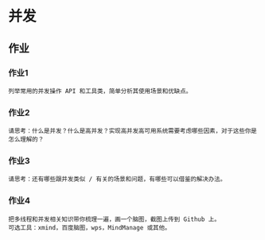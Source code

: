 # 并发
## 作业
### 作业1
    列举常用的并发操作 API 和工具类，简单分析其使用场景和优缺点。

### 作业2
    请思考：什么是并发？什么是高并发？实现高并发高可用系统需要考虑哪些因素，对于这些你是怎么理解的？
    

### 作业3
    请思考：还有哪些跟并发类似 / 有关的场景和问题，有哪些可以借鉴的解决办法。
    

### 作业4
    把多线程和并发相关知识带你梳理一遍，画一个脑图，截图上传到 Github 上。
    可选工具：xmind，百度脑图，wps，MindManage 或其他。
    



